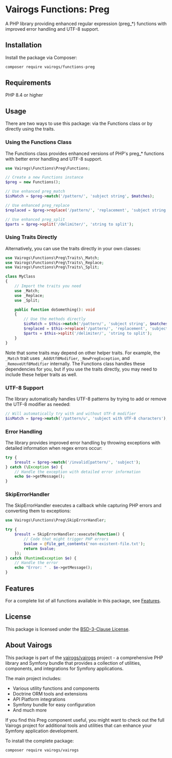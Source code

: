 # Vairogs Functions: Preg

A PHP library providing enhanced regular expression (preg_*) functions with improved error handling and UTF-8 support.

## Installation

Install the package via Composer:

```bash
composer require vairogs/functions-preg
```

## Requirements

PHP 8.4 or higher

## Usage

There are two ways to use this package: via the Functions class or by directly using the traits.

### Using the Functions Class

The Functions class provides enhanced versions of PHP's preg_* functions with better error handling and UTF-8 support.

```php
use Vairogs\Functions\Preg\Functions;

// Create a new Functions instance
$preg = new Functions();

// Use enhanced preg_match
$isMatch = $preg->match('/pattern/', 'subject string', $matches);

// Use enhanced preg_replace
$replaced = $preg->replace('/pattern/', 'replacement', 'subject string');

// Use enhanced preg_split
$parts = $preg->split('/delimiter/', 'string to split');
```

### Using Traits Directly

Alternatively, you can use the traits directly in your own classes:

```php
use Vairogs\Functions\Preg\Traits\_Match;
use Vairogs\Functions\Preg\Traits\_Replace;
use Vairogs\Functions\Preg\Traits\_Split;

class MyClass
{
    // Import the traits you need
    use _Match;
    use _Replace;
    use _Split;

    public function doSomething(): void
    {
        // Use the methods directly
        $isMatch = $this->match('/pattern/', 'subject string', $matches);
        $replaced = $this->replace('/pattern/', 'replacement', 'subject string');
        $parts = $this->split('/delimiter/', 'string to split');
    }
}
```

Note that some traits may depend on other helper traits. For example, the `_Match` trait uses `_AddUtf8Modifier`, `_NewPregException`, and `_RemoveUtf8Modifier` internally. The Functions class handles these dependencies for you, but if you use the traits directly, you may need to include these helper traits as well.

### UTF-8 Support

The library automatically handles UTF-8 patterns by trying to add or remove the UTF-8 modifier as needed:

```php
// Will automatically try with and without UTF-8 modifier
$isMatch = $preg->match('/pattern/u', 'subject with UTF-8 characters');
```

### Error Handling

The library provides improved error handling by throwing exceptions with detailed information when regex errors occur:

```php
try {
    $result = $preg->match('/invalid[pattern/', 'subject');
} catch (\Exception $e) {
    // Handle the exception with detailed error information
    echo $e->getMessage();
}
```

### SkipErrorHandler

The SkipErrorHandler executes a callback while capturing PHP errors and converting them to exceptions:

```php
use Vairogs\Functions\Preg\SkipErrorHandler;

try {
    $result = SkipErrorHandler::execute(function() {
        // Code that might trigger PHP errors
        $value = @file_get_contents('non-existent-file.txt');
        return $value;
    });
} catch (RuntimeException $e) {
    // Handle the error
    echo "Error: " . $e->getMessage();
}
```

## Features

For a complete list of all functions available in this package, see [Features](docs/features.md).

## License

This package is licensed under the [BSD-3-Clause License](LICENSE).

## About Vairogs

This package is part of the [vairogs/vairogs](https://github.com/vairogs/vairogs) project - a comprehensive PHP library and Symfony bundle that provides a collection of utilities, components, and integrations for Symfony applications. 

The main project includes:
- Various utility functions and components
- Doctrine ORM tools and extensions
- API Platform integrations
- Symfony bundle for easy configuration
- And much more

If you find this Preg component useful, you might want to check out the full Vairogs project for additional tools and utilities that can enhance your Symfony application development.

To install the complete package:

```bash
composer require vairogs/vairogs
```
